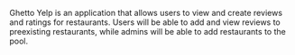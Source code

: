 Ghetto Yelp is an application that allows users to view and create reviews and ratings for restaurants. Users will be able to add and view reviews to preexisting restaurants, while admins will be able to add restaurants to the pool.
